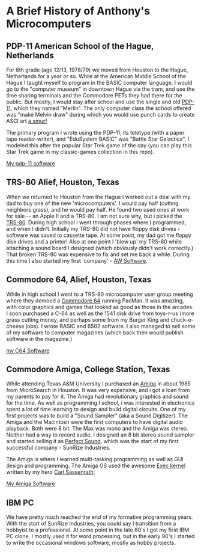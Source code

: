 # A Brief History of Anthony's Microcomputers

## PDP-11 American School of the Hague, Netherlands
For 8th grade (age 12/13, 1978/79) we moved from Houston to the Hague, Netherlands for a year or so.  While at the American Middle School of the Hague  I taught myself to program in the BASIC computer language.  I would go to the "computer museum" in downtown Hague via the tram, and use the time sharing terminals and the Commodore PETs they had there for the public.  But mostly, I would stay after school and use the single and old [PDP-11](https://en.wikipedia.org/wiki/PDP-11), which they named "Merlin".  The only computer class the school offered was "make Melvin draw" during which you would use punch cards to create ASCI art [a smurf](./pdp-11/make-melvin-draw-smurf-result.jpg) 

The primary program I wrote using the PDP-11, its teletype (with a paper tape reader-writer), and "EduSystem BASIC" was "Battle Star Galactica".  I modeled this after the popular Star Trek game of the day (you can play this Star Trek game in my classic-games collection in this repo).  

[My pdp-11 software](./pdp-11/readme.md)

## TRS-80 Alief, Houston, Texas
When we returned to Houston from the Hague I worked out a deal with my dad to buy one of the new 'microcomputers'.  I would pay half (cutting neighbors grass), and he would pay half.   He found two used ones at work for sale -- an Apple II and a TRS-80.  I am not sure why, but i picked the [TRS-80](https://en.wikipedia.org/wiki/TRS-80).  During high school I went through phases where I programmed, and when I didn't.  Initially my TRS-80 did not have floppy disk drives - software was saved to cassette tape.  At some point, my dad got me floppy disk drives and a printer!  Also at one point I 'blew up' my TRS-80 while attaching a sound board I designed (which obviously didn't work correctly.)  That broken TRS-80 was expensive to fix and set me back a while.  During this time I also started my first 'company' - [AW Software](./awsoftware/readme.md).

## Commodore 64, Alief, Houston, Texas
While in high school I went to a TRS-80 microcomputer user group meeting where they demoed a [Commodore 64](https://en.wikipedia.org/wiki/Commodore_64) running PacMan.  It was amazing, with color graphics and games that looked as good as those in the arcades.   I soon purchased a C-64 as well as the 1541 disk drive from toys-r-us (more grass cutting money, and perhaps some from my Burger King and chuck-e-cheese jobs).  I wrote BASIC and 6502 software.  I also managed to sell some of my software to computer magazines (which back then would publish software in the magazine.)

[my C64 Software](./C64/)

## Commodore Amiga, College Station, Texas
While attending Texas A&M University I purchased an [Amiga](https://en.wikipedia.org/wiki/Amiga) in about 1985 from MicroSearch in Houston.  It was very expensive, and i got a loan from my parents to pay for it.  The Amiga had revolutionary graphics and sound for the time.  As well as programming I school, i was interested in electronics spent a lot of time learning to design and build digital circuits.  One of my first projects was to build a "Sound Sampler" (aka a Sound Digitizer).   The Amiga and the Macintosh were the first computers to have digital audio playback.  Both were 8 bit.  The Max was mono and the Amiga was stereo.  Neither had a way to record audio.  I designed an 8 bit stereo sound sampler and started selling it as [Perfect Sound](./amiga/perfect-sound/readme.md), which was the start of my first successful company - SunRize Industries.

The Amiga is where I learned multi-tasking programming as well as GUI design and programming.  The Amiga OS used the awesome [Exec kernel](https://en.wikipedia.org/wiki/Exec_(Amiga)) written by my hero [Carl Sassenrath](https://en.wikipedia.org/wiki/Carl_Sassenrath).

[My Amiga Software](./amiga/)

## IBM PC
We have pretty much reached the end of my formative programming years.  With the start of SunRize Industries, you could say I transition from a hobbyist to a professional.   At some point in the late 80's I got my first IBM PC clone.  I mostly used it for word processing, but in the early 90's I started to write the occasional windows software, mostly as hobby projects. 



